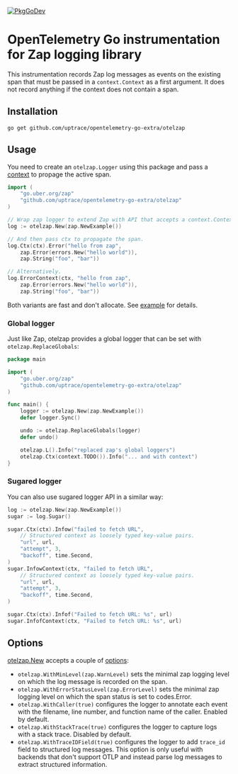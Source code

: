 [![PkgGoDev](https://pkg.go.dev/badge/github.com/uptrace/opentelemetry-go-extra/otelzap)](https://pkg.go.dev/github.com/uptrace/opentelemetry-go-extra/otelzap)

# OpenTelemetry Go instrumentation for Zap logging library

This instrumentation records Zap log messages as events on the existing span that must be passed in
a `context.Context` as a first argument. It does not record anything if the context does not contain
a span.

## Installation

```shell
go get github.com/uptrace/opentelemetry-go-extra/otelzap
```

## Usage

You need to create an `otelzap.Logger` using this package and pass a
[context](https://opentelemetry.uptrace.dev/guide/go-tracing.html#context) to propage the active
span.

```go
import (
    "go.uber.org/zap"
    "github.com/uptrace/opentelemetry-go-extra/otelzap"
)

// Wrap zap logger to extend Zap with API that accepts a context.Context.
log := otelzap.New(zap.NewExample())

// And then pass ctx to propagate the span.
log.Ctx(ctx).Error("hello from zap",
	zap.Error(errors.New("hello world")),
	zap.String("foo", "bar"))

// Alternatively.
log.ErrorContext(ctx, "hello from zap",
	zap.Error(errors.New("hello world")),
	zap.String("foo", "bar"))
```

Both variants are fast and don't allocate. See [example](/example/) for details.

### Global logger

Just like Zap, otelzap provides a global logger that can be set with `otelzap.ReplaceGlobals`:

```go
package main

import (
	"go.uber.org/zap"
	"github.com/uptrace/opentelemetry-go-extra/otelzap"
)

func main() {
	logger := otelzap.New(zap.NewExample())
	defer logger.Sync()

	undo := otelzap.ReplaceGlobals(logger)
	defer undo()

	otelzap.L().Info("replaced zap's global loggers")
	otelzap.Ctx(context.TODO()).Info("... and with context")
}
```

### Sugared logger

You can also use sugared logger API in a similar way:

```go
log := otelzap.New(zap.NewExample())
sugar := log.Sugar()

sugar.Ctx(ctx).Infow("failed to fetch URL",
	// Structured context as loosely typed key-value pairs.
	"url", url,
	"attempt", 3,
	"backoff", time.Second,
)
sugar.InfowContext(ctx, "failed to fetch URL",
	// Structured context as loosely typed key-value pairs.
	"url", url,
	"attempt", 3,
	"backoff", time.Second,
)

sugar.Ctx(ctx).Infof("Failed to fetch URL: %s", url)
sugar.InfofContext(ctx, "Failed to fetch URL: %s", url)
```

## Options

[otelzap.New](https://pkg.go.dev/github.com/uptrace/opentelemetry-go-extra/otelzap#New) accepts a
couple of [options](https://pkg.go.dev/github.com/uptrace/opentelemetry-go-extra/otelzap#Option):

- `otelzap.WithMinLevel(zap.WarnLevel)` sets the minimal zap logging level on which the log message
  is recorded on the span.
- `otelzap.WithErrorStatusLevel(zap.ErrorLevel)` sets the minimal zap logging level on which the
  span status is set to codes.Error.
- `otelzap.WithCaller(true)` configures the logger to annotate each event with the filename, line
  number, and function name of the caller. Enabled by default.
- `otelzap.WithStackTrace(true)` configures the logger to capture logs with a stack trace. Disabled
  by default.
- `otelzap.WithTraceIDField(true)` configures the logger to add `trace_id` field to structured log
  messages. This option is only useful with backends that don't support OTLP and instead parse log
  messages to extract structured information.
